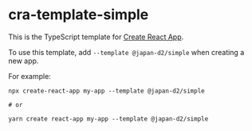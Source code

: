 # cra-template-simple

This is the TypeScript template for [Create React App](https://github.com/facebook/create-react-app).

To use this template, add `--template @japan-d2/simple` when creating a new app.

For example:

```
npx create-react-app my-app --template @japan-d2/simple

# or

yarn create react-app my-app --template @japan-d2/simple
```